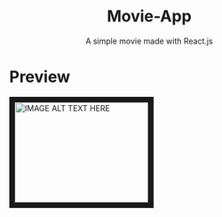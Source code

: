 <h1 align="center">Movie-App</h1>
<p align="center">A simple movie made with React.js<p>

<h1>Preview</h1>
<a href="http://www.youtube.com/watch?feature=player_embedded&v=tbXAqFw61J8
" target="_blank"><img src="http://img.youtube.com/vi/tbXAqFw61J8/0.jpg" 
alt="IMAGE ALT TEXT HERE" width="240" height="180" border="10" /></a>
